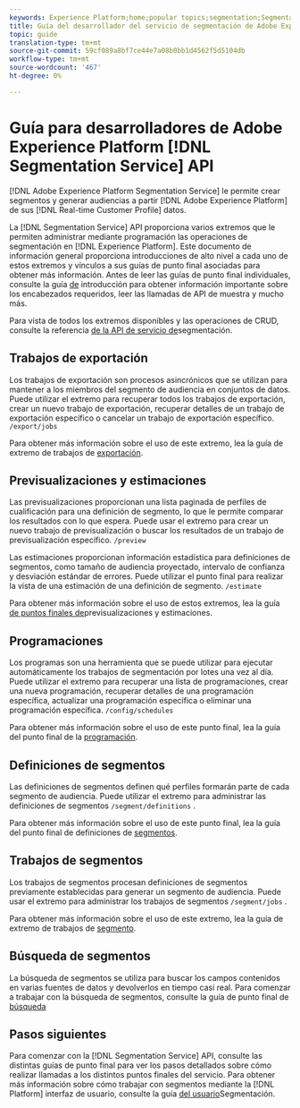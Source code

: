 ```yaml
---
keywords: Experience Platform;home;popular topics;segmentation;Segmentation;Segmentation Service;API;api;
title: Guía del desarrollador del servicio de segmentación de Adobe Experience Platform
topic: guide
translation-type: tm+mt
source-git-commit: 59cf089a8bf7ce44e7a08b0bb1d4562f5d5104db
workflow-type: tm+mt
source-wordcount: '467'
ht-degree: 0%

---
```



# Guía para desarrolladores de Adobe Experience Platform [!DNL Segmentation Service] API

[!DNL Adobe Experience Platform Segmentation Service] le permite crear segmentos y generar audiencias a partir [!DNL Adobe Experience Platform] de sus [!DNL Real-time Customer Profile] datos.

La [!DNL Segmentation Service] API proporciona varios extremos que le permiten administrar mediante programación las operaciones de segmentación en [!DNL Experience Platform]. Este documento de información general proporciona introducciones de alto nivel a cada uno de estos extremos y vínculos a sus guías de punto final asociadas para obtener más información. Antes de leer las guías de punto final individuales, consulte la guía [de](./getting-started.md) introducción para obtener información importante sobre los encabezados requeridos, leer las llamadas de API de muestra y mucho más.

Para vista de todos los extremos disponibles y las operaciones de CRUD, consulte la referencia [de la API de servicio de](https://www.adobe.io/apis/experienceplatform/home/api-reference.html#!acpdr/swagger-specs/segmentation.yaml)segmentación.

## Trabajos de exportación

Los trabajos de exportación son procesos asincrónicos que se utilizan para mantener a los miembros del segmento de audiencia en conjuntos de datos. Puede utilizar el extremo para recuperar todos los trabajos de exportación, crear un nuevo trabajo de exportación, recuperar detalles de un trabajo de exportación específico o cancelar un trabajo de exportación específico. `/export/jobs`

Para obtener más información sobre el uso de este extremo, lea la guía de extremo de trabajos de [exportación](./export-jobs.md).

## Previsualizaciones y estimaciones

Las previsualizaciones proporcionan una lista paginada de perfiles de cualificación para una definición de segmento, lo que le permite comparar los resultados con lo que espera. Puede usar el extremo para crear un nuevo trabajo de previsualización o buscar los resultados de un trabajo de previsualización específico. `/preview`

Las estimaciones proporcionan información estadística para definiciones de segmentos, como tamaño de audiencia proyectado, intervalo de confianza y desviación estándar de errores. Puede utilizar el punto final para realizar la vista de una estimación de una definición de segmento. `/estimate`

Para obtener más información sobre el uso de estos extremos, lea la guía [de puntos finales de](./previews-and-estimates.md)previsualizaciones y estimaciones.

## Programaciones

Los programas son una herramienta que se puede utilizar para ejecutar automáticamente los trabajos de segmentación por lotes una vez al día. Puede utilizar el extremo para recuperar una lista de programaciones, crear una nueva programación, recuperar detalles de una programación específica, actualizar una programación específica o eliminar una programación específica. `/config/schedules`

Para obtener más información sobre el uso de este punto final, lea la guía del punto final de la [programación](./schedules.md).

## Definiciones de segmentos

Las definiciones de segmentos definen qué perfiles formarán parte de cada segmento de audiencia. Puede utilizar el extremo para administrar las definiciones de segmentos `/segment/definitions` .

Para obtener más información sobre el uso de este punto final, lea la guía del punto final de definiciones de [segmentos](./segment-definitions.md).

## Trabajos de segmentos

Los trabajos de segmentos procesan definiciones de segmentos previamente establecidas para generar un segmento de audiencia. Puede usar el extremo para administrar los trabajos de segmentos `/segment/jobs` .

Para obtener más información sobre el uso de este extremo, lea la guía de extremo de trabajos de [segmento](./segment-jobs.md).

## Búsqueda de segmentos

La búsqueda de segmentos se utiliza para buscar los campos contenidos en varias fuentes de datos y devolverlos en tiempo casi real. Para comenzar a trabajar con la búsqueda de segmentos, consulte la guía de punto final de [búsqueda](segment-search.md)

## Pasos siguientes

Para comenzar con la [!DNL Segmentation Service] API, consulte las distintas guías de punto final para ver los pasos detallados sobre cómo realizar llamadas a los distintos puntos finales del servicio. Para obtener más información sobre cómo trabajar con segmentos mediante la [!DNL Platform] interfaz de usuario, consulte la guía [del usuario](../ui/overview.md)Segmentación.